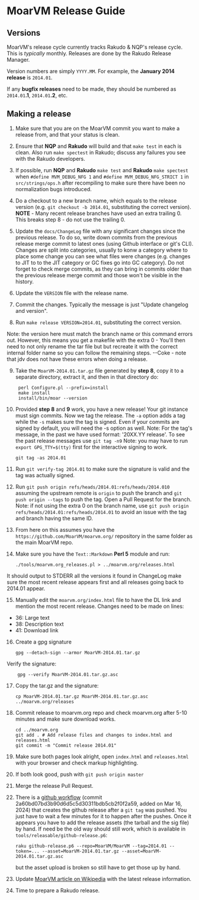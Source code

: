 # MoarVM Release Guide

## Versions

MoarVM's release cycle currently tracks Rakudo & NQP's release cycle. This is
*typically* monthly. Releases are done by the Rakudo Release Manager.

Version numbers are simply `YYYY.MM`. For example, the **January 2014 release** is
`2014.01`.

If any **bugfix releases** need to
be made, they should be numbered as `2014.01`**.1**, `2014.01`**.2**, etc.

## Making a release

1. Make sure that you are on the MoarVM commit you want to make a release
   from, and that your status is clean.

2. Ensure that **NQP** and **Rakudo** will build and that `make test` in each is
   clean. Also run `make spectest` in Rakudo; discuss any failures you see
   with the Rakudo developers.

3. If possible, run **NQP** and **Rakudo** `make test` and **Rakudo** `make spectest` when
   `#define MVM_DEBUG_NFG 1` and `#define MVM_DEBUG_NFG_STRICT 1` in `src/strings/ops.h`
   after recompiling to make sure there have been no normalization bugs
   introduced.

4. Do a checkout to a new branch name, which equals to the release version
   (e.g. `git checkout -b 2014.01`, substituting the correct version).
   **NOTE** - Many recent release branches have used an extra trailing 0.
   This breaks step 8 - do not use the trailing 0.

5. Update the `docs/ChangeLog` file with any significant changes since the previous release.
   To do so, write down commits from the previous release merge commit to latest ones (using
   Github interface or git's CLI). Changes are split into categories, usually to konw
   a category where to place some change you can see what files were changes (e.g. changes
   to JIT to to the JIT category or GC fixes go into GC category).
   Do not forget to check merge commits, as they can bring in commits older than the previous
   release merge commit and those won't be visible in the history.

6. Update the `VERSION` file with the release name.

7. Commit the changes.  Typically the message is just "Update changelog and
   version".

8. Run `make release VERSION=2014.01`, substituting the correct version.

Note:
the version here must match the branch name or this command errors out. However, this means
you get a makefile with the extra 0 - You'll then need to not only rename the tar file but 
but recreate it with the correct internal folder name so you can follow the remaining steps.
--Coke - note that jdv does not have these errors when doing a release.

9. Take the `MoarVM-2014.01.tar.gz` file generated by **step 8**, copy it to a separate directory,
   extract it, and then in that directory do:

        perl Configure.pl --prefix=install
        make install
        install/bin/moar --version

10. Provided **step 8** and **9** work, you have a new release! Your git instance must
    sign commits. Now we tag the release. The `-a` option adds a tag while
    the `-s` makes sure the tag is signed. Even if your commits are signed by default,
    you will need the -s option as well.
    Note: For the tag's message, in the past we have used format:
    '20XX.YY release'. To see the past release messages use `git tag -n9`
    Note: you may have to run `export GPG_TTY=$(tty)` first for the interactive signing to work.

        git tag -as 2014.01

11. Run `git verify-tag 2014.01` to make sure the signature is valid and the tag
    was actually signed.

12. Run `git push origin refs/heads/2014.01:refs/heads/2014.010` assuming
    the upstream remote is `origin` to push the branch and `git push origin --tags`
    to push the tag. Open a Pull Request for the branch. Note: if not using the extra 0
    on the branch name, use `git push origin refs/heads/2014.01:refs/heads/2014.01` to
    avoid an issue with the tag and branch having the same ID.

13. From here on this assumes you have the `https://github.com/MoarVM/moarvm.org/` repository
    in the same folder as the main MoarVM repo.

14. Make sure you have the `Text::Markdown` **Perl 5** module and run:

        ./tools/moarvm.org_releases.pl > ../moarvm.org/releases.html

   It should output to STDERR all the versions it found in ChangeLog make sure
   the most recent release appears first and all releases going back to 2014.01
   appear.

15. Manually edit the `moarvm.org/index.html` file to have the DL link and mention the most
    recent release.
    Changes need to be made on lines:
  - 36: Large text
  - 38: Description text
  - 41: Download link

16. Create a gpg signature

        gpg --detach-sign --armor MoarVM-2014.01.tar.gz

   Verify the signature:

        gpg --verify MoarVM-2014.01.tar.gz.asc

17. Copy the tar.gz and the signature:

        cp MoarVM-2014.01.tar.gz MoarVM-2014.01.tar.gz.asc ../moarvm.org/releases

18. Commit release to moarvm.org repo and check moarvm.org after 5-10 minutes and
    make sure download works.

        cd ../moarvm.org
        git add . # Add release files and changes to index.html and releases.html
        git commit -m "Commit release 2014.01"

19. Make sure both pages look alright, open `index.html` and `releases.html` with
    your browser and check markup highlighting.

20. If both look good, push with `git push origin master`

21. Merge the release Pull Request.

22. There is a [github workflow](.github/workflows/build_release.yml) (commit 2a60bd07bd3b90d6d5c5d30311bdb5cb2f0f2a59, added on Mar 16, 2024) that creates the github
    release after a `git tag` was pushed.  You just have to wait a few minutes for it to happen after the
    pushes.  Once it appears you have to add the release assets (the tarball and
    the sig file) by hand.  If need be the old way should still work, which is available in `tools/releasable/github-release.p6`:

        raku github-release.p6 --repo=MoarVM/MoarVM --tag=2014.01 --token=... --asset=MoarVM-2014.01.tar.gz --asset=MoarVM-2014.01.tar.gz.asc

    but the asset upload is broken so still have to get those up by hand.

23. Update [MoarVM article on Wikipedia](https://en.wikipedia.org/wiki/MoarVM) with the latest release information.

24. Time to prepare a Rakudo release.

